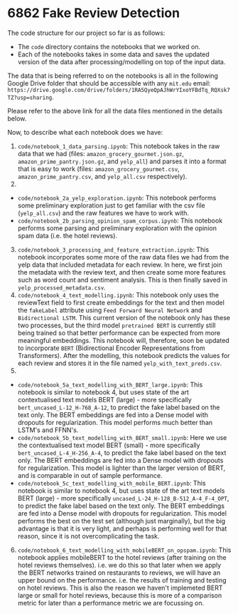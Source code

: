 # 6862 Fake Review Detection

The code structure for our project so far is as follows:
* The `code` directory contains the notebooks that we worked on.
* Each of the notebooks takes in some data and saves the updated version of the data after processing/modelling on top of the input data.

The data that is being referred to on the notebooks is all in the following Google Drive folder that should be accessible with any `mit.edu` email: `https://drive.google.com/drive/folders/1RA5QyeQpAJhWrYIxoYFBdTq_RQXsk7TZ?usp=sharing`.

Please refer to the above link for all the data files mentioned in the details below.

Now, to describe what each notebook does we have:
1. `code/notebook_1_data_parsing.ipynb`: This notebook takes in the raw data that we had (files: `amazon_grocery_gourmet.json.gz`, `amazon_prime_pantry.json.gz`, and `yelp_all`) and parses it into a format that is easy to work (files: `amazon_grocery_gourmet.csv`, `amazon_prime_pantry.csv`, and `yelp_all.csv` respectively).
2. 
* `code/notebook_2a_yelp_exploration.ipynb`: This notebook performs some preliminary exploration just to get familiar with the csv file (`yelp_all.csv`) and the raw features we have to work with. 
* `code/notebook_2b_parsing_opinion_spam_corpus.ipynb`: This notebook performs some parsing and preliminary exploration with the opinion spam data (i.e. the hotel reviews).
3. `code/notebook_3_processing_and_feature_extraction.ipynb`: This notebook incorporates some more of the raw data files we had from the yelp data that included metadata for each review. In here, we first join the metadata with the review text, and then create some more features such as word count and sentiment analysis. This is then finally saved in `yelp_processed_metadata.csv`.
4. `code/notebook_4_text_modelling.ipynb`: This notebook only uses the reviewText field to first create embeddings for the text and then model the `fakeLabel` attribute using `Feed Forward Neural Network` and `Bidirectional LSTM`. This current version of the notebook only has these two processes, but the third model `pretrained BERT` is currently still being trained so that better performance can be expected from more meaningful embeddings. This notebook will, therefore, soon be updated to incorporate `BERT` (Bidirectional Encoder Representations from Transformers). After the modelling, this notebook predicts the values for each review and stores it in the file named `yelp_with_text_preds.csv`.
5. 
* `code/notebook_5a_text_modelling_with_BERT_large.ipynb`: This notebook is similar to notebook 4, but uses state of the art contextualised text models BERT (large) - more specifically `bert_uncased_L-12_H-768_A-12`, to predict the fake label based on the text only. The BERT embeddings are fed into a Dense model with dropouts for regularization. This model performs much better than LSTM's and FFNN's. 
* `code/notebook_5b_text_modelling_with_BERT_small.ipynb`: Here we use the contextualised text model BERT (small) - more specifically `bert_uncased_L-4_H-256_A-4`, to predict the fake label based on the text only. The BERT embeddings are fed into a Dense model with dropouts for regularization. This model is lighter than the larger version of BERT, and is comparable in out of sample performance.
* `code/notebook_5c_text_modelling_with_mobile_BERT.ipynb`: This notebook is similar to notebook 4, but uses state of the art text models BERT (large) - more specifically `uncased_L-24_H-128_B-512_A-4_F-4_OPT`, to predict the fake label based on the text only. The BERT embeddings are fed into a Dense model with dropouts for regularization. This model performs the best on the test set (although just marginally), but the big advantage is that it is very light, and perhaps is performing well for that reason, since it is not overcomplicating the task.
6. `code/notebook_6_text_modelling_with_mobileBERT_on_opspam.ipynb`: This notebook applies mobileBERT to the hotel reviews (after training on the hotel reviews themselves). i.e. we do this so that later when we apply the BERT networks trained on restaurants to reviews, we will have an upper bound on the performance. i.e. the results of training and testing on hotel reviews. This is also the reason we haven't implemeted BERT large or small for hotel reviews, because this is more of  a comparison metric for later than a performance metric we are focussing on.

